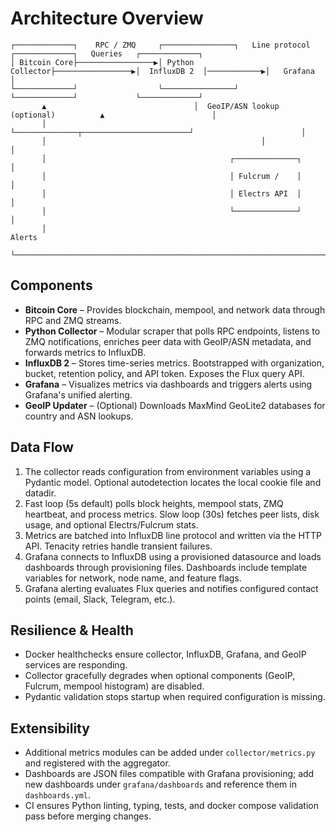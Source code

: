 # Architecture Overview

```
┌─────────────┐    RPC / ZMQ     ┌────────────────┐   Line protocol   ┌─────────────┐   Queries   ┌─────────────┐
│ Bitcoin Core├─────────────────▶│ Python Collector├─────────────────▶│  InfluxDB 2  │────────────▶│   Grafana    │
└─────────────┘                  └────────────────┘                   └─────────────┘             └─────────────┘
       ▲                                 │  GeoIP/ASN lookup (optional)          ▲                        │
       │                                 └──────────────┬────────────────────────┘                        │
       │                                                │                                                 │
       │                                         ┌──────────────┐                                          │
       │                                         │ Fulcrum /    │                                          │
       │                                         │ Electrs API  │                                          │
       │                                         └──────────────┘                                          │
       │                                                                                                Alerts
       └───────────────────────────────────────────────────────────────────────────────────────────────────┘
```

## Components

- **Bitcoin Core** – Provides blockchain, mempool, and network data through RPC and ZMQ streams.
- **Python Collector** – Modular scraper that polls RPC endpoints, listens to ZMQ notifications, enriches peer data with GeoIP/ASN metadata, and forwards metrics to InfluxDB.
- **InfluxDB 2** – Stores time-series metrics. Bootstrapped with organization, bucket, retention policy, and API token. Exposes the Flux query API.
- **Grafana** – Visualizes metrics via dashboards and triggers alerts using Grafana's unified alerting.
- **GeoIP Updater** – (Optional) Downloads MaxMind GeoLite2 databases for country and ASN lookups.

## Data Flow

1. The collector reads configuration from environment variables using a Pydantic model. Optional autodetection locates the local cookie file and datadir.
2. Fast loop (5s default) polls block heights, mempool stats, ZMQ heartbeat, and process metrics. Slow loop (30s) fetches peer lists, disk usage, and optional Electrs/Fulcrum stats.
3. Metrics are batched into InfluxDB line protocol and written via the HTTP API. Tenacity retries handle transient failures.
4. Grafana connects to InfluxDB using a provisioned datasource and loads dashboards through provisioning files. Dashboards include template variables for network, node name, and feature flags.
5. Grafana alerting evaluates Flux queries and notifies configured contact points (email, Slack, Telegram, etc.).

## Resilience & Health

- Docker healthchecks ensure collector, InfluxDB, Grafana, and GeoIP services are responding.
- Collector gracefully degrades when optional components (GeoIP, Fulcrum, mempool histogram) are disabled.
- Pydantic validation stops startup when required configuration is missing.

## Extensibility

- Additional metrics modules can be added under `collector/metrics.py` and registered with the aggregator.
- Dashboards are JSON files compatible with Grafana provisioning; add new dashboards under `grafana/dashboards` and reference them in `dashboards.yml`.
- CI ensures Python linting, typing, tests, and docker compose validation pass before merging changes.
